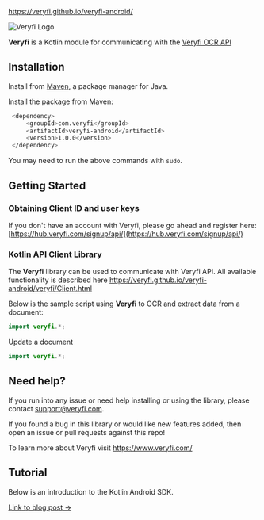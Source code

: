 https://veryfi.github.io/veryfi-android/

![Veryfi Logo](https://cdn.veryfi.com/logos/veryfi-logo-wide-github.png)


**Veryfi** is a Kotlin module for communicating with the [Veryfi OCR API](https://veryfi.com/api/)

## Installation

Install from [Maven](https://mvnrepository.com/), a
package manager for Java.


Install the package from Maven:
```bash
 <dependency>
     <groupId>com.veryfi</groupId>
     <artifactId>veryfi-android</artifactId>
     <version>1.0.0</version>
 </dependency>
```
You may need to run the above commands with `sudo`.

## Getting Started

### Obtaining Client ID and user keys
If you don't have an account with Veryfi, please go ahead and register here: [https://hub.veryfi.com/signup/api/](https://hub.veryfi.com/signup/api/)

### Kotlin API Client Library
The **Veryfi** library can be used to communicate with Veryfi API. All available functionality is described here https://veryfi.github.io/veryfi-android/veryfi/Client.html

Below is the sample script using **Veryfi** to OCR and extract data from a document:

```java
import veryfi.*;

``` 

Update a document
```java
import veryfi.*;

```


## Need help?
If you run into any issue or need help installing or using the library, please contact support@veryfi.com.

If you found a bug in this library or would like new features added, then open an issue or pull requests against this repo!

To learn more about Veryfi visit https://www.veryfi.com/

## Tutorial


Below is an introduction to the Kotlin Android SDK.


[Link to blog post →](https://www.veryfi.com/android/)
